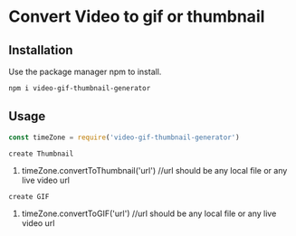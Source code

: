 # Convert Video to gif or thumbnail

## Installation

Use the package manager npm to install.

```bash
npm i video-gif-thumbnail-generator
```
## Usage

```javascript
const timeZone = require('video-gif-thumbnail-generator')
```

```
create Thumbnail
```
1. timeZone.convertToThumbnail('url') //url should be any local file or any live video url

```
create GIF
```
1. timeZone.convertToGIF('url') //url should be any local file or any live video url
